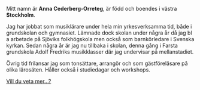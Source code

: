 
Mitt namn är **Anna Cederberg-Orreteg**, är född och boendes i västra **Stockholm**.

Jag har jobbat som musiklärare under hela min yrkesverksamma tid, både i grundskolan och gymnasiet. Lämnade dock skolan under några år då jag bl a arbetade på Sjöviks folkhögskola men också som barnkörledare i Svenska kyrkan.
Sedan några år är jag nu tillbaka i skolan, denna gång i Farsta grundskola Adolf Fredriks musikklasser där jag undervisar på mellanstadiet.  

Övrig tid frilansar jag som tonsättare, arrangör och som gästföreläsare på olika lärosäten. Håller också i studiedagar och workshops.

[Vill du veta mer...?](/om-mig.html)
